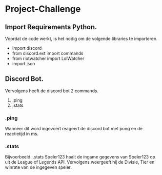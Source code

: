 # Project-Challenge
## Import Requirements Python.
Voordat de code werkt, is het nodig om de volgende libraries te importeren.

* import discord
* from discord.ext import commands
* from riotwatcher import LolWatcher
* import json


## Discord Bot.
Vervolgens heeft de discord bot 2 commands.

1. .ping
2. .stats

### .ping
Wanneer dit word ingevoert reageert de discord bot met pong en de reactietijd in ms.

### .stats
Bijvoorbeeld: .stats Speler123 haalt de ingame gegevens van Speler123 op uit de League of Legends API.
Vervolgens weergeeft hij de Divisie, Tier en winrate van de ingegeven speler.
